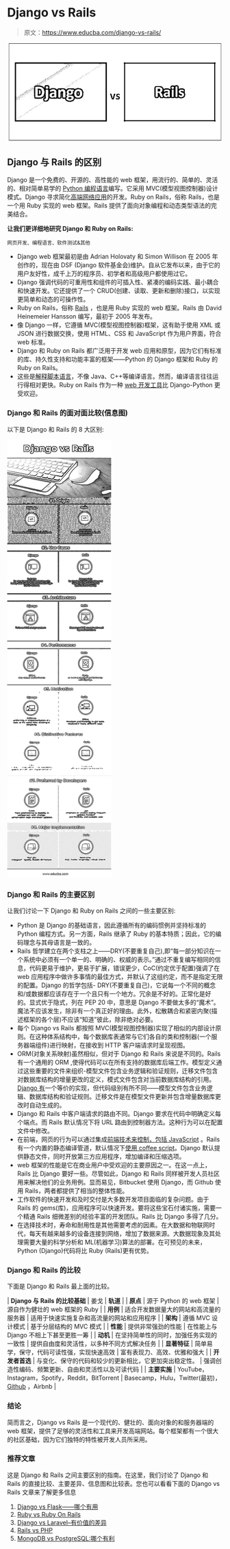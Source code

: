 # Django vs Rails

> 原文：<https://www.educba.com/django-vs-rails/>

![Django vs Rails](img/844cd1e2462d49e50260e26ea38b9dfd.png)



## Django 与 Rails 的区别

Django 是一个免费的、开源的、高性能的 web 框架，用流行的、简单的、灵活的、相对简单易学的 [Python 编程语言](https://www.educba.com/python-programming-beginners-tutorial/)编写。它采用 MVC(模型视图控制器)设计模式。Django 寻求简化[高端网络应用](https://www.educba.com/how-to-build-web-applications-using-mongodb/)的开发。Ruby on Rails，俗称 Rails，也是一个用 Ruby 实现的 web 框架。Rails 提供了面向对象编程和动态类型语法的完美结合。

**让我们更详细地研究 Django 和 Ruby on Rails:**

<small>网页开发、编程语言、软件测试&其他</small>

*   Django web 框架最初是由 Adrian Holovaty 和 Simon Willison 在 2005 年创作的，现在由 DSF (Django 软件基金会)维护。自从它发布以来，由于它的用户友好性，成千上万的程序员、初学者和高级用户都使用过它。
*   Django 强调代码的可重用性和组件的可插入性、紧凑的编码实践、最小耦合和快速开发。它还提供了一个 CRUD(创建、读取、更新和删除)接口，以实现更简单和动态的可操作性。
*   Ruby on Rails，俗称 [Rails](https://www.educba.com/career-in-ruby-on-rails/) ，也是用 Ruby 实现的 web 框架。Rails 由 David Heinemeier Hansson 编写，最初于 2005 年发布。
*   像 Django 一样，它遵循 MVC(模型视图控制器)框架，这有助于使用 XML 或 JSON 进行数据交换，使用 HTML、CSS 和 JavaScript 作为用户界面，符合 web 标准。
*   Django 和 Ruby on Rails 都广泛用于开发 web 应用和原型，因为它们有标准的库、持久性支持和功能丰富的框架——Python 的 Django 框架和 Ruby 的 Ruby on Rails。
*   这些是[解释脚本语言](https://www.educba.com/programming-languages-vs-scripting-languages/)，不像 Java、C++等编译语言。然而，编译语言往往运行得相对更快。Ruby on Rails 作为一种 [web 开发工具](https://www.educba.com/top-10-web-development-tools/)比 Django-Python 更受欢迎。

### Django 和 Rails 的面对面比较(信息图)

以下是 Django 和 Rails 的 8 大区别:

![Django vs Rails Infographics](img/3cd47b629a9b6892aecaf0510413e0ff.png)



### Django 和 Rails 的主要区别

让我们讨论一下 Django 和 Ruby on Rails 之间的一些主要区别:

*   Python 是 Django 的基础语言，因此遵循所有的编码惯例并坚持标准的 Python 编程方式。另一方面，Rails 继承了 Ruby 的基本特质；因此，它的编码理念与其母语言是一致的。
*   Rails 哲学建立在两个支柱之上——DRY(不要重复自己),即“每一部分知识在一个系统中必须有一个单一的、明确的、权威的表示。”通过不重复编写相同的信息，代码更易于维护，更易于扩展，错误更少，CoC(约定优于配置)强调了在 web 应用程序中做许多事情的最佳方式，并默认了这组约定，而不是指定无限的配置。Django 的哲学包括- DRY(不要重复自己)，它说每一个不同的概念和/或数据都应该存在于一个且只有一个地方。冗余是不好的。正常化是好的。显式优于隐式，列在 PEP 20 中，意思是 Django 不要做太多的“魔术”。魔法不应该发生，除非有一个真正好的理由。此外，松散耦合和紧密内聚(描述框架的各个层)不应该“知道”彼此，除非绝对必要。
*   每个 Django vs Rails 都按照 MVC(模型视图控制器)实现了相似的内部设计原则。在这种体系结构中，每个数据库表通常与它们各自的类和控制器(一个服务器端组件)进行映射，在接收到 HTTP 客户端请求时呈现视图。
*   ORM(对象关系映射)虽然相似，但对于 Django 和 Rails 来说是不同的。Rails 有一个通用的 ORM ,使得代码可以在所有支持的数据库后端工作。模型定义通过这些重要的文件来组织-模型文件包含业务逻辑和验证规则，迁移文件包含对数据库结构的增量更改的定义，模式文件包含对当前数据库结构的引用。 [Django 有](https://www.educba.com/uses-of-django/)一个等价的实现，但代码级别有所不同——模型文件包含业务逻辑、数据库结构和验证规则。迁移文件是在模型文件更新并包含增量数据库更改时自动生成的。
*   Django 和 Rails 中客户端请求的路由不同。Django 要求在代码中明确定义每个端点。而 Rails 默认情况下将 URL 路由到控制器方法。这种行为可以在配置文件中修改。
*   在前端，网页的行为可以通过集成[前端技术来控制，包括 JavaScript](https://www.educba.com/javascript-interview-questions/) 。Rails 有一个内置的静态编译管道，默认情况下[使用 coffee script](https://www.educba.com/typescript-vs-coffeescript/)。Django 默认提供静态文件，同时开放第三方应用程序，增加编译和压缩选项。
*   web 框架的性能是它在商业用户中受欢迎的主要原因之一。在这一点上，Rails 比 Django 要好一些。尽管如此，Django 和 Rails 同样被开发人员社区用来解决他们的业务用例。显而易见，Bitbucket 使用 Django，而 Github 使用 Rails，两者都提供了相当的整体性能。
*   工作软件的快速开发和及时交付是大多数开发项目面临的复杂问题。由于 Rails 的 gems(库)，应用程序可以快速开发。要将这些宝石付诸实施，需要一个精通 Rails 细微差别的经验丰富的开发团队。Rails 比 Django 多得了几分。
*   在选择技术时，寿命和耐用性是其他需要考虑的因素。在大数据和物联网时代，每天有越来越多的设备连接到网络，增加了数据来源。大数据现象及其处理需要大量的科学分析和 ML(机器学习)算法的部署。在可预见的未来，Python (Django)代码将比 Ruby (Rails)更有优势。

### Django 和 Rails 的比较

下面是 Django 和 Rails 最上面的比较。

| **Django 与 Rails 的比较基础** | 姜戈 | **轨道** |
| **原点** | 源于 Python 的 web 框架 | 源自作为健壮的 web 框架的 Ruby |
| **用例** | 适合开发数据量大的网站和高流量的服务器 | 适用于快速实施复杂和高流量的网站和应用程序 |
| **架构** | 遵循 MVC 设计模式 | 基于分层结构的 MVC 模式 |
| **性能** | 提供非常强劲的性能 | 在性能上与 Django 不相上下甚至更胜一筹 |
| **动机** | 在坚持简单性的同时，加强任务实现的一致性 | 提供自由度和灵活性，以多种不同方式解决任务 |
| **显著特征** | 简单易学，保守，代码可读性强，实现快速高效 | 富有表现力、高效、优雅和强大 |
| **开发者首选** | 与变化、保守的代码和较少的更新相比，它更加突出稳定性。 | 强调创造性编码、频繁更新、自由和灵活性以及可读代码 |
| **主要实施** | YouTube，Instagram，Spotify，Reddit，BitTorrent | Basecamp，Hulu，Twitter(最初)， [Github](https://www.educba.com/install-github/) ，Airbnb |

### 结论

简而言之，Django vs Rails 是一个现代的、健壮的、面向对象的和服务器端的 web 框架，提供了足够的灵活性和工具来开发高端网站。每个框架都有一个很大的社区基础，因为它们独特的特性被开发人员所采用。

### 推荐文章

这是 Django 和 Rails 之间主要区别的指南。在这里，我们讨论了 Django 和 Rails 的直接比较、主要差异、信息图和比较表。您也可以看看下面的 Django vs Rails 文章来了解更多信息

1.  [Django vs Flask——哪个有用](https://www.educba.com/django-vs-flask/)
2.  [Ruby vs Ruby On Rails](https://www.educba.com/ruby-vs-ruby-on-rails/)
3.  [Django vs Laravel–有价值的差异](https://www.educba.com/django-vs-laravel/)
4.  [Rails vs PHP](https://www.educba.com/rails-vs-php/)
5.  [MongoDB vs PostgreSQL:哪个有利](https://www.educba.com/mongodb-vs-postgresql/)






